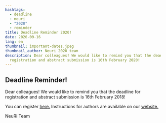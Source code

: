 ```yaml
---
hashtags:
  - deadline
  - neuri
  - "2020"
  - reminder
title: Deadline Reminder 2020!
date: 2020-09-16
lang: en
thumbnail: important-dates.jpeg
thumbnail_author: Neuri 2020 team
description: Dear colleagues! We would like to remind you that the deadline for
  registration and abstract submission is 16th February 2020!
---
```

## Deadline Reminder!

Dear colleagues!
We would like to remind you that the deadline for registration and abstract submission is 16th February 2018!

You can register <a href="https://www.youtube.com/user/SpectreSoundStudios" target="_blank" rel="noopener noreferrer">here.</a>
Instructions for authors are available on our  <a href="https://neuri.uniri.hr" target="_blank" rel="noopener noreferrer">website.</a>

NeuRi Team